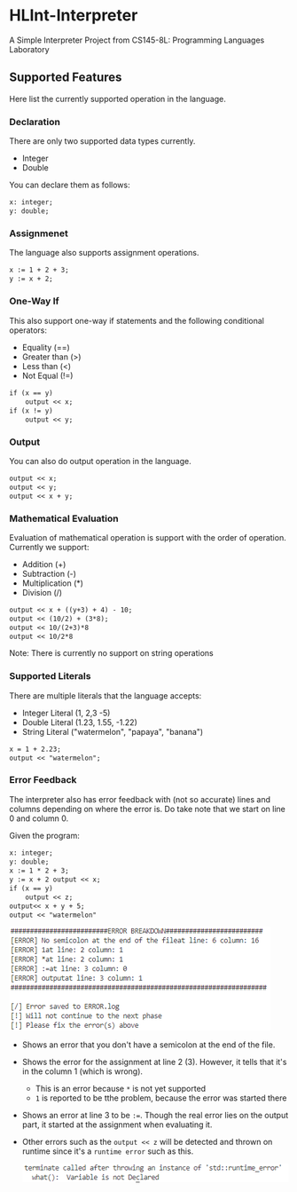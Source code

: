 # HLInt-Interpreter

A Simple Interpreter Project from CS145-8L: Programming Languages Laboratory

## Supported Features

Here list the currently supported operation in the language.

### Declaration

There are only two supported data types currently.

* Integer
* Double

You can declare them as follows:

```
x: integer;
y: double;
```

### Assignmenet

The language also supports assignment operations.

```
x := 1 + 2 + 3;
y := x + 2;
```

### One-Way If

This also support one-way if statements and the following conditional operators:

* Equality (==)
* Greater than (>)
* Less than (<)
* Not Equal (!=)

```
if (x == y)
    output << x;
if (x != y)
    output << y;
```

### Output

You can also do output operation in the language.

```
output << x;
output << y;
output << x + y;
```

### Mathematical Evaluation

Evaluation of mathematical operation is support with the order of operation. Currently we support:

* Addition (+)
* Subtraction (-)
* Multiplication (*)
* Division (/)

```
output << x + ((y+3) + 4) - 10;
output << (10/2) + (3*8);
output << 10/(2+3)*8
output << 10/2*8
```

Note: There is currently no support on string operations

### Supported Literals

There are multiple literals that the language accepts:

* Integer Literal (1, 2,3 -5)
* Double Literal (1.23, 1.55, -1.22)
* String Literal ("watermelon", "papaya", "banana")

```
x = 1 + 2.23;
output << "watermelon";
```

### Error Feedback

The interpreter also has error feedback with (not so accurate) lines and columns depending on where the error is. Do take note that we start on line 0 and column 0.

Given the program:

```
x: integer;
y: double;
x := 1 * 2 + 3;
y := x + 2 output << x;
if (x == y) 
    output << z;
output<< x + y + 5;
output << "watermelon"
```
![Alt text](Documentation/Images/image-1.png)

* Shows an error that you don't have a semicolon at the end of the file.
* Shows the error for the assignment at line 2 (3). However, it tells that it's in the column 1 (which is wrong).

    * This is an error because `*` is not yet supported
    * `1` is reported to be tthe problem, because the error was started there

* Shows an error at line 3 to be `:=`. Though the real error lies on the output part, it started at the assignment when evaluating it.

* Other errors such as the `output << z` will be detected and thrown on runtime since it's a `runtime error` such as this.

    ![Alt text](Documentation/Images/image-2.png)